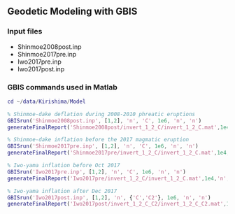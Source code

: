 
## Geodetic Modeling with GBIS

### Input files

+ Shinmoe2008post.inp
+ Shinmoe2017pre.inp
+ Iwo2017pre.inp
+ Iwo2017post.inp

### GBIS commands used in Matlab

```matlab
cd ~/data/Kirishima/Model

% Shinmoe-dake deflation during 2008-2010 phreatic eruptions
GBISrun('Shinmoe2008post.inp', [1,2], 'n', 'C', 1e6, 'n', 'n')
generateFinalReport('Shinmoe2008post/invert_1_2_C/invert_1_2_C.mat',1e4,'n','lower')

% Shinmoe-dake inflation before the 2017 magmatic eruption
GBISrun('Shinmoe2017pre.inp', [1,2], 'n', 'C', 1e6, 'n', 'n')
generateFinalReport('Shinmoe2017pre/invert_1_2_C/invert_1_2_C.mat',1e4,'n','lower')

% Iwo-yama inflation before Oct 2017
GBISrun('Iwo2017pre.inp', [1,2], 'n', 'C', 1e6, 'n', 'n')
generateFinalReport('Iwo2017pre/invert_1_2_C/invert_1_2_C.mat',1e4,'n','lower')

% Iwo-yama inflation after Dec 2017
GBISrun('Iwo2017post.inp', [1,2], 'n', {'C','C2'}, 1e6, 'n', 'n')
generateFinalReport('Iwo2017post/invert_1_2_C_C2/invert_1_2_C_C2.mat',1e4,'n','lower')
```

